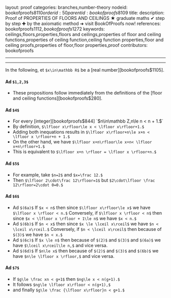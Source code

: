 layout: proof
categories: branches,number-theory
nodeid: bookofproofs$8110
orderid: 50
parentid: bookofproofs$8109
title: 
description:  Proof of PROPERTIES OF FLOORS AND CEILINGS &#9733; graduate maths &#10004; step by step &#10010; by the axiomatic method &#10140; visit BookOfProofs now!
references: bookofproofs$1112,bookofproofs$1272
keywords: ceilings,floors,properties,floors and ceilings,properties of floor and ceiling functions,properties of ceiling function,ceiling function properties,floor and ceiling proofs,properties of floor,floor properties,proof
contributors: bookofproofs

---


---

In the following, et `$x\in\mathbb R$` be a [real number][bookofproofs$1105].
#### Ad `$1,2,3$`

* These propositions follow immediately from the definitions of the [floor and ceiling functions][bookofproofs$280].
#### Ad `$4$`

* For every [integer][bookofproofs$844] `$n\in\mathbb Z$`, `$n\le n < n + 1.$`
* By definition, `$\lfloor x\rfloor\le x < \lfloor x\rfloor+1.$`
* Adding both inequations results in `$\lfloor x\rfloor+n\le x+n < \lfloor x \rfloor+n + 1.$`
* On the other hand, we have `$\lfloor x+n\rfloor\le x+n< \lfloor x+n\rfloor+1.$`
* This is equivalent to `$\lfloor x+n \rfloor = \lfloor x \rfloor+n.$`

#### Ad `$5$`

* For example, take `$n=2$` and `$x=\frac 12.$`
* Then `$\lfloor 2\cdot\frac 12\rfloor=1$` but `$2\cdot\lfloor \frac 12\rfloor=2\cdot 0=0.$`

#### Ad `$6$`

* Ad `$(6a)$` If `$x < n$` then since `$\lfloor x\rfloor\le x$` we have `$\lfloor x \rfloor < n.$` Conversely, if `$\lfloor x \rfloor < n$` then since `$x < \lfloor x \rfloor + 1\le n$` we have `$x < n.$`
* Ad `$(6b)$` If `$n < x$` then since `$x \le \lceil x\rceil$` we have `$n < \lceil x\rceil.$` Conversely, if `$n < \lceil x\rceil$` then because of `$(3)$` we have `$n < x.$`
* Ad `$(6c)$` If `$x \le n$` then because of `$(2)$` and `$(3)$` and `$(6a)$` we have `$\lceil x\rceil\le n,$` and vice versa.
* Ad `$(6d)$` If `$n\le x$` then because of `$(2)$` and `$(3)$` and `$(6b)$` we have  `$n\le \lfloor x \rfloor,$` and vice versa.

#### Ad `$7$`

* If `$g\le \frac xn < g+1$` then `$ng\le x < n(g+1).$`
* It follows `$ng\le \lfloor x\rfloor < n(g+1),$`
* and finally `$g\le \frac {\lfloor x\rfloor}n < g+1.$`
